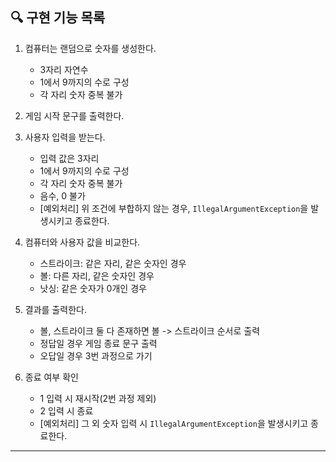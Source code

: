 ## 🔍 구현 기능 목록

1. 컴퓨터는 랜덤으로 숫자를 생성한다.
    - 3자리 자연수
    - 1에서 9까지의 수로 구성
    - 각 자리 숫자 중복 불가

2. 게임 시작 문구를 출력한다.

3. 사용자 입력을 받는다.
    - 입력 값은 3자리
    - 1에서 9까지의 수로 구성
    - 각 자리 숫자 중복 불가
    - 음수, 0 불가
    - [예외처리] 위 조건에 부합하지 않는 경우, `IllegalArgumentException`을 발생시키고 종료한다.

4. 컴퓨터와 사용자 값을 비교한다.
    - 스트라이크: 같은 자리, 같은 숫자인 경우
    - 볼: 다른 자리, 같은 숫자인 경우
    - 낫싱: 같은 숫자가 0개인 경우

5. 결과를 출력한다.
    - 볼, 스트라이크 둘 다 존재하면 볼 -> 스트라이크 순서로 출력
    - 정답일 경우 게임 종료 문구 출력
    - 오답일 경우 3번 과정으로 가기

6. 종료 여부 확인
    - 1 입력 시 재시작(2번 과정 제외)
    - 2 입력 시 종료
    - [예외처리] 그 외 숫자 입력 시 `IllegalArgumentException`을 발생시키고 종료한다.

---